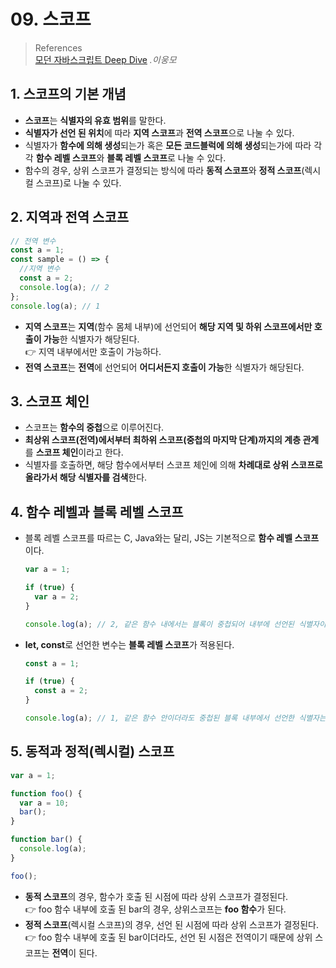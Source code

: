 # 09. 스코프

> References <br> <a href="http://www.yes24.com/Product/Goods/92742567?OzSrank=1">모던 자바스크립트 Deep Dive</a> _.이웅모_

## 1. 스코프의 기본 개념

- **스코프**는 **식별자의 유효 범위**를 말한다.
- **식별자가 선언 된 위치**에 따라 **지역 스코프**과 **전역 스코프**으로 나눌 수 있다.
- 식별자가 **함수에 의해 생성**되는가 혹은 **모든 코드블럭에 의해 생성**되는가에 따라 각각 **함수 레벨 스코프**와 **블록 레벨 스코프**로 나눌 수 있다.
- 함수의 경우, 상위 스코프가 결정되는 방식에 따라 **동적 스코프**와 **정적 스코프**(렉시컬 스코프)로 나눌 수 있다.

## 2. 지역과 전역 스코프

```javascript
// 전역 변수
const a = 1;
const sample = () => {
  //지역 변수
  const a = 2;
  console.log(a); // 2
};
console.log(a); // 1
```

- **지역 스코프**는 **지역**(함수 몸체 내부)에 선언되어 **해당 지역 및 하위 스코프에서만 호출이 가능**한 식별자가 해당된다. <br>
  👉 지역 내부에서만 호출이 가능하다.
- **전역 스코프**는 **전역**에 선언되어 **어디서든지 호출이 가능**한 식별자가 해당된다.

## 3. 스코프 체인

- 스코프는 **함수의 중첩**으로 이루어진다.
- **최상위 스코프(전역)에서부터 최하위 스코프(중첩의 마지막 단계)까지의 계층 관계**를 **스코프 체인**이라고 한다.
- 식별자를 호출하면, 해당 함수에서부터 스코프 체인에 의해 **차례대로 상위 스코프로 올라가서 해당 식별자를 검색**한다.

## 4. 함수 레벨과 블록 레벨 스코프

- 블록 레벨 스코프를 따르는 C, Java와는 달리, JS는 기본적으로 **함수 레벨 스코프**이다.

  ```javascript
  var a = 1;

  if (true) {
    var a = 2;
  }

  console.log(a); // 2, 같은 함수 내에서는 블록이 중첩되어 내부에 선언된 식별자이더라도 블록 밖에서 호출이 가능하다.
  ```

- **let, const**로 선언한 변수는 **블록 레벨 스코프**가 적용된다.

  ```javascript
  const a = 1;

  if (true) {
    const a = 2;
  }

  console.log(a); // 1, 같은 함수 안이더라도 중첩된 블록 내부에서 선언한 식별자는 내부에서만 호출이 가능하다.
  ```

## 5. 동적과 정적(렉시컬) 스코프

```javascript
var a = 1;

function foo() {
  var a = 10;
  bar();
}

function bar() {
  console.log(a);
}

foo();
```

- **동적 스코프**의 경우, 함수가 호출 된 시점에 따라 상위 스코프가 결정된다. <br>
  👉 foo 함수 내부에 호출 된 bar의 경우, 상위스코프는 **foo 함수**가 된다.
- **정적 스코프**(렉시컬 스코프)의 경우, 선언 된 시점에 따라 상위 스코프가 결정된다. <br>
  👉 foo 함수 내부에 호출 된 bar이더라도, 선언 된 시점은 전역이기 때문에 상위 스코프는 **전역**이 된다.
